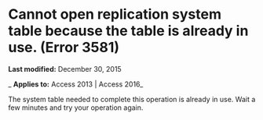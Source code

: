 
# Cannot open replication system table <name> because the table is already in use. (Error 3581)

 **Last modified:** December 30, 2015

 _ **Applies to:** Access 2013 | Access 2016_

The system table needed to complete this operation is already in use. Wait a few minutes and try your operation again.

